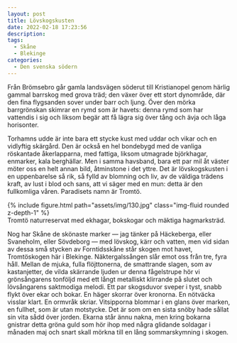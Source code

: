 ```yaml
---
layout: post
title: Lövskogskusten
date: 2022-02-18 17:23:56
description:
tags: 
  - Skåne 
  - Blekinge
categories: 
  - Den svenska södern
---
```


Från Brömsebro går gamla landsvägen söderut till Kristianopel genom härlig gammal barrskog med grova träd; den växer över ett stort dynområde, där den fina flygsanden sover under barr och ljung. Över den mörka barrgrönskan skimrar en rymd som är havets: denna rymd som har vattendis i sig och liksom begär att få lägra sig över tång och ävja och låga horisonter.

Torhamns udde är inte bara ett stycke kust med uddar och vikar och en vidlyftig skärgård. Den är också en hel bondebygd med de vanliga röskantade åkerlapparna, med fattiga, liksom utmagrade björkhagar, enmarker, kala berghällar. Men i samma havsband, bara ett par mil åt väster möter oss en helt annan bild, åtminstone i det yttre. Det är lövskogskusten i en uppenbarelse så rik, så fylld av blomning och liv, av de väldiga trädens kraft, av lust i blod och sans, att vi säger med en mun: detta är den fullkomliga våren. Paradisets namn är Tromtö.

<div class="row mt-3">
    <div class="col-sm mt-3 mt-md-0">
        {% include figure.html path="assets/img/130.jpg" class="img-fluid rounded z-depth-1" %}
    </div>
</div>
<div class="caption">
    Tromtö naturreservat med ekhagar, bokskogar och mäktiga hagmarksträd.
</div>

Nog har Skåne de skönaste marker &mdash; jag tänker på Häckeberga, eller Svaneholm, eller Sövdeborg &mdash; med lövskog, kärr och vatten, men vid sidan av dessa små stycken av Forntidsskåne står skogen mot havet, Tromtöskogen här i Blekinge. Näktergalssången slår emot oss från tre, fyra håll. Mellan de mjuka, fulla flöjttonerna, de smattrande slagen, som av kastanjetter, de vilda skärrande ljuden ur denna fågelstrupe hör vi grönsångarens tonföljd med ett långt metalliskt klirrande på slutet och lövsångarens saktmodiga melodi. Ett par skogsduvor sveper i tyst, snabb flykt över ekar och bokar. En häger skorrar över kronorna. En nötväcka visslar klart. En ormvråk skriar. Vitsipporna blommar i en glans över marken, en fullhet, som är utan motstycke. Det är som om en sista snöby hade sållat sin vita sådd över jorden. Ekarna står ännu nakna, men kring bokarna gnistrar detta gröna guld som hör ihop med några glidande soldagar i månaden maj och snart skall mörkna till en lång sommarskymning i skogen.
